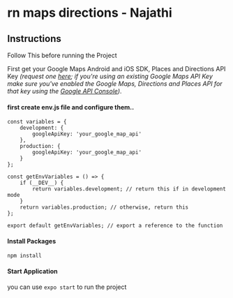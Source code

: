 # rn maps directions - Najathi

## Instructions

Follow This before running the Project

First get your Google Maps Android and iOS SDK, Places and Directions API Key _(request one [here](https://developers.google.com/maps/documentation/directions/get-api-key); if you're using an existing Google Maps API Key make sure you've enabled the Google Maps,  Directions and Places API for that key using the [Google API Console](https://console.developers.google.com/apis/))_.

#### first create env.js file and configure them..
```
const variables = {
	development: {
		googleApiKey: 'your_google_map_api'
	},
	production: {
		googleApiKey: 'your_google_map_api'
	}
};

const getEnvVariables = () => {
	if (__DEV__) {
		return variables.development; // return this if in development mode
	}
	return variables.production; // otherwise, return this
};

export default getEnvVariables; // export a reference to the function
```


#### Install Packages
````
npm install
````

#### Start Application
you can use `expo start` to run the project